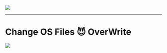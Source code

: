<a herf="https://www.linkedin.com/posts/kaveh-eyni-08060b59_fatality-command-shell-activity-6627571752220393472-APCX" ><img src="https://github.com/dewebdes/Iranian-Cyber-Army/blob/master/echo/echo.jpeg" /></a>
<hr>
<h1>Change OS Files 😈 OverWrite</h1>
<img src="https://github.com/dewebdes/Iranian-Cyber-Army/blob/master/echo/echo2.PNG" />
